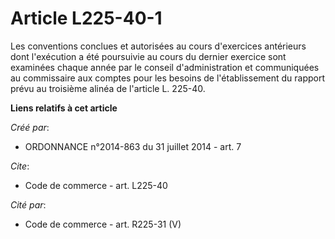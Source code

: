 # Article L225-40-1

Les conventions conclues et autorisées au cours d'exercices antérieurs dont l'exécution a été poursuivie au cours du dernier
exercice sont examinées chaque année par le conseil d'administration et communiquées au commissaire aux comptes pour les
besoins de l'établissement du rapport prévu au troisième alinéa de l'article L. 225-40.

**Liens relatifs à cet article**

_Créé par_:

  - ORDONNANCE n°2014-863 du 31 juillet 2014 - art. 7

_Cite_:

  - Code de commerce - art. L225-40

_Cité par_:

  - Code de commerce - art. R225-31 (V)
